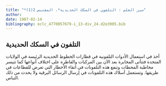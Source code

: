 ```yaml
---
title: "*سير العلم : التلفون في السكك الحديدية*. المقتبس 2(1)"
author: 
date: 1907-02-14
bibliography: oclc_4770057679-i_13-div_24.d2e3905.bib
---
```




##  التلفون في السكك الحديدية 


 أخذ في استعمال الأدوات التلفونية في قطارات الخطوط الحديدية الرئيسة في الولايات المتحدة فتتأتى المخابرة بعد الآن بين المركبات والقاطرة على اختلاف أنواعها كما تتيسر مخاطبة المحطات وتنفع هذه التلفونات في اتقاء الأخطار التي تعرض للقطاعات في طريقها. وتستعمل أسلاك هذه التلفونات في إرسال الرسائل البرقية ولا يحدث من ذلك التباس. 
